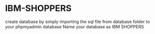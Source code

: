 # IBM-SHOPPERS
create database by simply importing the sql file from database folder to your phpmyadmin database
Name your database as IBM SHOPPERS
